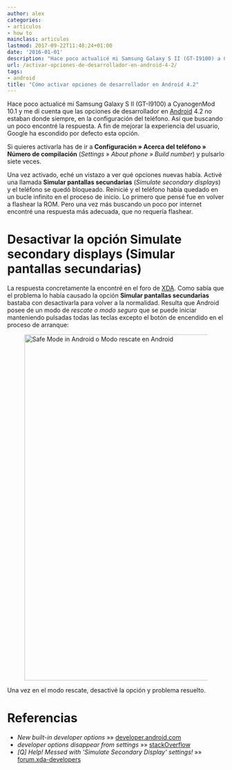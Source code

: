 ```yaml
---
author: alex
categories:
- articulos
- how to
mainclass: articulos
lastmod: 2017-09-22T11:48:24+01:00
date: '2016-01-01'
description: "Hace poco actualicé mi Samsung Galaxy S II (GT-I9100) a CyanogenMod  10.1 y me dí cuenta que las opciones de desarrollador en [Android][1] 4.2 no  estaban donde siempre, en la configuración del teléfono. Así que buscando  un poco encontré la respuesta. A fin de mejorar la experiencia del usuario, Google  ha escondido por defecto esta opción."
url: /activar-opciones-de-desarrollador-en-android-4-2/
tags:
- android
title: "Cómo activar opciones de desarrollador en Android 4.2"
---
```


Hace poco actualicé mi Samsung Galaxy S II (GT-I9100) a CyanogenMod 10.1 y me dí cuenta que las opciones de desarrollador en [Android][1] 4.2 no estaban donde siempre, en la configuración del teléfono. Así que buscando un poco encontré la respuesta. A fin de mejorar la experiencia del usuario, Google ha escondido por defecto esta opción.

<!--more--><!--ad-->

Si quieres activarla has de ir a **Configuración » Acerca del teléfono » Número de compilación** (*Settings » About phone » Build number*) y pulsarlo siete veces.

Una vez activado, eché un vistazo a ver qué opciones nuevas había. Activé una llamada **Simular pantallas secundarias** (*Simulate secondary displays*) y el teléfono se quedó bloqueado. Reinicié y el teléfono había quedado en un bucle infinito en el proceso de inicio. Lo primero que pensé fue en volver a flashear la ROM. Pero una vez más buscando un poco por internet encontré una respuesta más adecuada, que no requería flashear.

# Desactivar la opción Simulate secondary displays (Simular pantallas secundarias)

La respuesta concretamente la encontré en el foro de [XDA][2]. Como sabía que el problema lo había causado la opción **Simular pantallas secundarias** bastaba con desactivarla para volver a la normalidad. Resulta que Android posee de un modo de *rescate o modo seguro* que se puede iniciar manteniendo pulsadas todas las teclas excepto el botón de encendido en el proceso de arranque:

<figure>
    <img sizes="(min-width: 480px) 480px, 100vw" on="tap:lightbox1" role="button" tabindex="0" layout="responsive" src="/img/2013/03/Screenshot_2013-03-03-13-48-30.png" alt="Safe Mode in Android o Modo rescate en Android" width="480px" height="800px" />
</figure>

Una vez en el modo rescate, desactivé la opción y problema resuelto.

# Referencias

- *New built-in developer options* »» <a href="http://developer.android.com/about/versions/jelly-bean.html#42-dev-options" target="_blank">developer.android.com</a>
- *developer options disappear from settings* »» <a href="http://stackoverflow.com/questions/13558969/developer-options-disappear-from-settings" target="_blank">stackOverflow</a>
- *&#091;Q&#93; Help! Messed with 'Simulate Secondary Display' settings!* »» <a href="http://forum.xda-developers.com/showthread.php?t=2076180" target="_blank">forum.xda-developers</a>


 [1]: https://elbauldelprogramador.com/tags/android
 [2]: https://elbauldelprogramador.com/tags/xda
